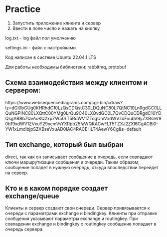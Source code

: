 # Practice
1) Запустить приложение клиента и сервер
2) Ввести в поле число и нажать на кнопку

<p>log.txt - log файл пол умолчанию
<p>settings.ini - файл с настройками
<p>Код написан в системе Ubuntu 22.04.1 LTS
<p>Для работы необходимы библиотеки: rabbitmq, protobuf

<h2> Схема взаимодействия между клиентом и сервером: </h2>
<p>https://www.websequencediagrams.com/cgi-bin/cdraw?lz=dGl0bGUg0KHRhdC10LzQsCDQstC30LDQuNC80L7QtNC10LnRgdGC0LLQuNGPINC80LXQttC00YMg0LrQu9C40LXQvdGC0L7QvCDQuCDRgdC10YDQsgABBb7QvAoKQ2xpZW50LT5RdWV1ZTogUmVxdWVzdFxubV9yZXBseV90b19xdWV1ZVxuY29ycmVsYXRpb25faWQKACwFLT5TZXJ2ZXI6CgACBi0-YW1xLmdlbjpSZXBseVxuAD0IAC4RACEHLT4AewY6Cg&s=default</p>

<h2>Тип exchange, который был выбран </h2>
<p>direct, так как он записывает сообщение в очередь, если совпадают ключи маршрутизации сообщения и очереди. Таким образом, сообщение попадет в нужную очередь, откуда впоследствии перейдет на сервер.</p>

<h2>Кто и в каком порядке создает exchange/queue</h2>
<p>Клиенты и сервер создают свои очереди. Сервер привязывается к очереди с параметрами exchange и bindingkey. Клиенты при отправке сообщения указывают параметры exchange и routingkey. При совпадении exchange и bindingkey с routingkey сообщение попадает в очередь сервера.</p>
